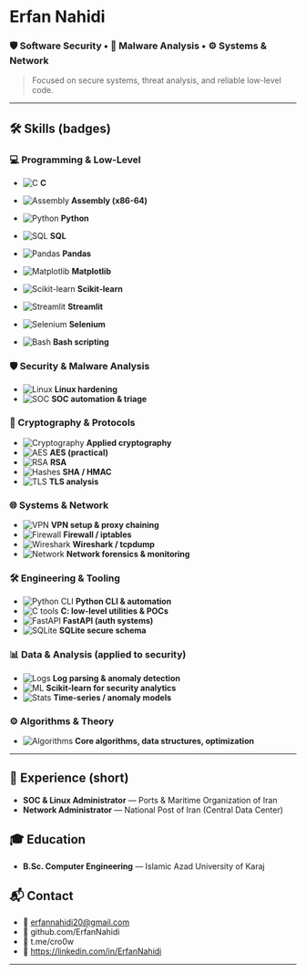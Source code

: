 # Erfan Nahidi

### 🛡️ Software Security • 🔬 Malware Analysis • ⚙️ Systems & Network  
> Focused on secure systems, threat analysis, and reliable low-level code.

---

## 🛠️ Skills (badges)

### 💻 Programming & Low-Level
- ![C](https://img.shields.io/badge/-C-555555?logo=c&logoColor=white&style=flat-square) **C**
- ![Assembly](https://img.shields.io/badge/-Assembly-6f42c1?style=flat-square) **Assembly (x86-64)**

- ![Python](https://img.shields.io/badge/-Python-3776AB?logo=python&logoColor=white&style=flat-square) **Python**
- ![SQL](https://img.shields.io/badge/-SQL-003B57?logo=mysql&logoColor=white&style=flat-square) **SQL**

- ![Pandas](https://img.shields.io/badge/-Pandas-150458?logo=pandas&logoColor=white&style=flat-square) **Pandas**
- ![Matplotlib](https://img.shields.io/badge/-Matplotlib-FE7F2D?logo=matplotlib&logoColor=white&style=flat-square) **Matplotlib**
- ![Scikit-learn](https://img.shields.io/badge/-Scikit--learn-F7931E?logo=scikit-learn&logoColor=white&style=flat-square) **Scikit-learn**
- ![Streamlit](https://img.shields.io/badge/-Streamlit-FF4B4B?logo=streamlit&logoColor=white&style=flat-square) **Streamlit**
- ![Selenium](https://img.shields.io/badge/-Selenium-43B02A?logo=selenium&logoColor=white&style=flat-square) **Selenium**
- ![Bash](https://img.shields.io/badge/-Bash-4EAA25?logo=bash&logoColor=white&style=flat-square) **Bash scripting**

### 🛡️ Security & Malware Analysis
- ![Linux](https://img.shields.io/badge/-Linux-000000?logo=linux&logoColor=white&style=flat-square) **Linux hardening**
- ![SOC](https://img.shields.io/badge/-SOC-0A0A0A?style=flat-square) **SOC automation & triage**

### 🔐 Cryptography & Protocols
- ![Cryptography](https://img.shields.io/badge/-Cryptography-0F52BA?style=flat-square) **Applied cryptography**
- ![AES](https://img.shields.io/badge/-AES-2E86AB?style=flat-square) **AES (practical)**
- ![RSA](https://img.shields.io/badge/-RSA-117A65?style=flat-square) **RSA**
- ![Hashes](https://img.shields.io/badge/-SHA--HMAC-6C5CE7?style=flat-square) **SHA / HMAC**
- ![TLS](https://img.shields.io/badge/-TLS-1F8A70?style=flat-square) **TLS analysis**

### 🌐 Systems & Network
- ![VPN](https://img.shields.io/badge/-VPN-0B6623?logo=openvpn&logoColor=white&style=flat-square) **VPN setup & proxy chaining**
- ![Firewall](https://img.shields.io/badge/-Firewall-C0392B?style=flat-square) **Firewall / iptables**
- ![Wireshark](https://img.shields.io/badge/-Wireshark-1B75BC?logo=wireshark&logoColor=white&style=flat-square) **Wireshark / tcpdump**
- ![Network](https://img.shields.io/badge/-Network-2C3E50?style=flat-square) **Network forensics & monitoring**

### 🛠️ Engineering & Tooling
- ![Python CLI](https://img.shields.io/badge/-CLI--Tools-3776AB?style=flat-square) **Python CLI & automation**
- ![C tools](https://img.shields.io/badge/-C--Tools-555555?style=flat-square) **C: low-level utilities & POCs**
- ![FastAPI](https://img.shields.io/badge/-FastAPI-009688?logo=fastapi&logoColor=white&style=flat-square) **FastAPI (auth systems)**
- ![SQLite](https://img.shields.io/badge/-SQLite-003B57?logo=sqlite&logoColor=white&style=flat-square) **SQLite secure schema**

### 📊 Data & Analysis (applied to security)
- ![Logs](https://img.shields.io/badge/-Log--Analysis-9B59B6?style=flat-square) **Log parsing & anomaly detection**
- ![ML](https://img.shields.io/badge/-ML-F7931E?style=flat-square) **Scikit-learn for security analytics**
- ![Stats](https://img.shields.io/badge/-TimeSeries-FF7F50?style=flat-square) **Time-series / anomaly models**

### ⚙️ Algorithms & Theory
- ![Algorithms](https://img.shields.io/badge/-Algorithms-2D3436?style=flat-square) **Core algorithms, data structures, optimization**

---

## 💼 Experience (short)
- **SOC & Linux Administrator** — Ports & Maritime Organization of Iran  
- **Network Administrator** — National Post of Iran (Central Data Center)

## 🎓 Education
- **B.Sc. Computer Engineering** — Islamic Azad University of Karaj

## 📬 Contact
- 📧 erfannahidi20@gmail.com  
- 🔗 github.com/ErfanNahidi  
- 💬 t.me/cro0w
- 💬 https://linkedin.com/in/ErfanNahidi
---

